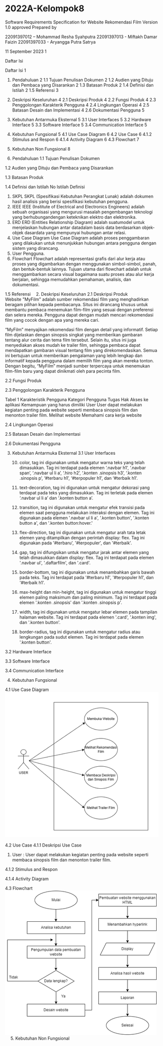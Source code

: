 # 2022A-Kelompok8

 
 
Software Requirements 
Specification 
for 
     Website
Rekomendasi Film 
Version 1.0 approved 
Prepared by  

22091397012 – Mohammad Resha Syahputra
22091397013 - Miftakh Damar Faizin 
22091397033 - Aryangga Putra Satrya 
 
 
 
 
11 September 2023
1 
 
Daftar Isi 
 
Daftar Isi	1
1. 	Pendahuluan	2
1.1 	Tujuan Penulisan Dokumen	2
1.2 	Audien yang Dituju dan Pembaca yang Disarankan	2
1.3 	Batasan Produk	2
1.4 	Definisi dan Istilah	2
1.5   Referensi	3
2. 	Deskripsi Keseluruhan	4
2.1 	Deskripsi Produk	4
2.2 	Fungsi Produk	4
2.3 	Penggolongan Karakterik Pengguna	4
2.4 	Lingkungan Operasi	4
2.5 	Batasan Desain dan Implementasi	4
2.6 	Dokumentasi Pengguna	5
3. 	Kebutuhan Antarmuka Eksternal	5
3.1 	User Interfaces	5
3.2	Hardware Interface	5
3.3 	Software Interface	5
3.4 	Communication Interface	5
4. Kebutuhan Fungsional	5
4.1	Use Case Diagram	6
4.2    Use Case	6
4.1.2 Stimulus and Respon	6
4.1.4 Activity Diagram	6
4.3    Flowchart	7
5. Kebutuhan Non Fungsional	8

 
 
 
 
 
 
 
 
1. 	Pendahuluan 
1.1 	Tujuan Penulisan Dokumen 

1.2 	Audien yang Dituju dan Pembaca yang Disarankan 
  
1.3 	Batasan Produk 
  
1.4 	Definisi dan Istilah 
No 	Istilah 	Definisi 
1. 	SKPL 	SKPL (Spesifikasi Kebutuhan Perangkat Lunak) adalah dokumen hasil analisis yang berisi spesifikasi kebutuhan pengguna. 
2. 	IEEE 	IEEE (Institute of Electrical and Electronics Engineers) adalah sebuah organisasi yang mengurusi masalah pengembangan teknologi yang berhubungandengan keteknikan elektro dan elektronika. 
3. 	ERD 	ERD (Entities Relationship Diagram) adalah suatumodel untuk menjelaskan hubungan antar datadalam basis data berdasarkan objek-objek dasardata yang mempunyai hubungan antar relasi. 
4. 	Use Case Diagram 	Use Case Diagram adalah proses penggambaran yang dilakukan untuk menunjukkan hubungan antara pengguna dengan sistem yang dirancang. 
5. 	User 	Pengguna. 
6.	Flowchart	Flowchart adalah representasi grafis dari alur kerja atau proses yang digambarkan dengan menggunakan simbol-simbol, panah, dan bentuk-bentuk lainnya. Tujuan utama dari flowchart adalah untuk menggambarkan secara visual bagaimana suatu proses atau alur kerja berjalan, sehingga memudahkan pemahaman, analisis, dan dokumentasi.



1.5   Referensi 
2. 	Deskripsi Keseluruhan 
2.1 	Deskripsi Produk  
Website "MyFilm" adalah sumber rekomendasi film yang menghadirkan beragam pilihan kepada pembacanya. Situs ini dirancang khusus untuk membantu pembaca menemukan film-film yang sesuai dengan preferensi dan selera mereka. Pengguna dapat dengan mudah mencari rekomendasi film yang cocok dengan apa yang mereka cari.

“MyFilm” menyajikan rekomendasi film dengan detail yang informatif. Setiap film dijelaskan dengan sinopsis singkat yang memberikan gambaran tentang alur cerita dan tema film tersebut. Selain itu, situs ini juga menyediakan akses mudah ke trailer film, sehingga pembaca dapat mendapatkan gambaran visual tentang film yang direkomendasikan. Semua ini bertujuan untuk memberikan pengalaman yang lebih lengkap dan informatif kepada pengguna dalam memilih film yang akan mereka tonton. Dengan begitu, “MyFilm” menjadi sumber terpercaya untuk menemukan film-film baru yang dapat dinikmati oleh para pecinta film.

2.2 	Fungsi Produk  
 
 
2.3 	Penggolongan Karakterik Pengguna 
 
Tabel 1 Karakteristik Pengguna 
Kategori Pengguna 	Tugas 	Hak Akses ke aplikasi 	Kemampuan yang harus dimiliki 
User 	User dapat melakukan kegiatan penting pada  website seperti membaca sinopsis film dan menonton trailer film.
 	Melihat website 	Memahami cara 
kerja website 
 
 
 
2.4 	Lingkungan Operasi  
 
 
2.5 	Batasan Desain dan Implementasi  

 
2.6 	Dokumentasi Pengguna 
 
 
3. 	Kebutuhan Antarmuka Eksternal 
3.1 	User Interfaces
	

	10. color, tag ini digunakan untuk mengatur warna teks yang telah dimasukkan. Tag ini terdapat pada elemen ‘.navbar h1’, ‘.navbar span’, ‘.navbar ul li 	a’, ‘.hiro h2’, ‘.konten .sinopsis h3’, ‘.konten .sinopsis p’, ‘#terbaru h1’, ‘#terpopuler h1’, dan ‘#terbaik h1’.
	
	11. text-decoration, tag ini digunakan untuk mengatur dekorasi yang terdapat pada teks yang dimasukkan. Tag ini terletak pada elemen ‘.navbar ul li a’ 		dan ‘.konten button a’.
	
	12. transition, tag ini digunakan untuk mengatur efek transisi pada elemen saat pengguna melakukan interaksi dengan elemen. Tag ini digunakan pada elemen 	'.navbar ul li a', '.konten button', '.konten button a', dan '.konten button:hover.'
	
	13. flex-direction, tag ini digunakan untuk mengatur arah tata letak elemen yang ditampilkan dengan perintah display: flex. Tag ini digunakan pada 		'#terbaru', '#terpopuler', dan '#terbaik'.
	
	14. gap, tag ini difungsikan untuk mengatur jarak antar elemen yang telah dimasukkan dalam display: flex. Tag ini terdapat pada elemen '.navbar ul', 		'.daftarfilm', dan '.card'.
	
	15. border-bottom, tag ini digunakan untuk menambahkan garis bawah pada teks. Tag ini terdapat pada '#terbaru h1', '#terpopuler h1', dan '#terbaik h1'.
	
	16. max-height dan min-height, tag ini digunakan untuk mengatur tinggi elemen paling maksimum dan paling minimum. Tag ini terdapat pada elemen '.konten 	.sinopsis' dan '.konten .sinopsis p'.
	
	17. width, tag ini digunakan untuk mengatur lebar elemen pada tampilan halaman website. Tag ini terdapat pada elemen '.card', '.konten img', dan '.konten 	button'.
	
	18. border-radius, tag ini digunakan untuk mengatur radius atau lengkungan pada sudut elemen. Tag ini terdapat pada elemen '.konten button'.

       
3.2	Hardware Interface 
       	 
3.3 	Software Interface 

3.4 	Communication Interface 
 
 	 
4. Kebutuhan Fungsional 
 
 
4.1	Use Case Diagram 
![Gambar Use Case](./assets/usecase.png)

  
4.2    Use Case 
	4.1.1 	Deskripsi Use Case  
1.	User : User dapat melakukan kegiatan penting pada  website seperti membaca sinopsis film dan menonton trailer film.
 
4.1.2 Stimulus and Respon 
 
 
4.1.4 Activity Diagram 
 
 
 
 
 
4.3    Flowchart
![Gambar Use Case](./assets/flowchart.png)
   	    
5. Kebutuhan Non Fungsional 
 
 

